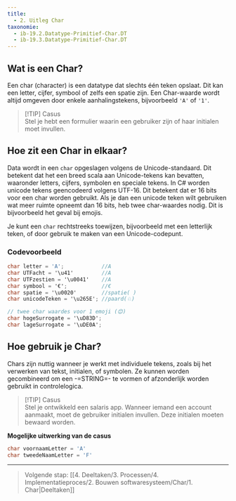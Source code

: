 ```yaml
---
title: 
  - 2. Uitleg Char
taxonomie: 
  - ib-19.2.Datatype-Primitief-Char.DT
  - ib-19.3.Datatype-Primitief-Char.DT
---
```


## Wat is een Char?
Een char (character) is een datatype dat slechts één teken opslaat. Dit kan een letter, cijfer, symbool of zelfs een spatie zijn. Een Char-waarde wordt altijd omgeven door enkele aanhalingstekens, bijvoorbeeld `'A'` of `'1'`.

> [!TIP] Casus  
> Stel je hebt een formulier waarin een gebruiker zijn of haar initialen moet invullen.

## Hoe zit een Char in elkaar?
Data wordt in een `char` opgeslagen volgens de Unicode-standaard. Dit betekent dat het een breed scala aan Unicode-tekens kan bevatten, waaronder letters, cijfers, symbolen en speciale tekens. In C# worden unicode tekens geencodeerd volgens UTF-16. Dit betekent dat er 16 bits voor een char worden gebruikt. Als je dan een unicode teken wilt gebruiken wat meer ruimte opneemt dan 16 bits, heb twee char-waardes nodig. Dit is bijvoorbeeld het geval bij emojis.

Je kunt een `char` rechtstreeks toewijzen, bijvoorbeeld met een letterlijk teken, of door gebruik te maken van een Unicode-codepunt.

### Codevoorbeeld
```C#
char letter = 'A';            //A
char UTFacht = '\u41'         //A
char UTFzestien = '\u0041'    //A
char symbool = '€';           //€
char spatie = '\u0020'        //spatie( )
char unicodeTeken = '\u265E'; //paard(♘)

// twee char waardes voor 1 emoji (😊)
char hogeSurrogate = '\uD83D'; 
char lageSurrogate = '\uDE0A';
```

## Hoe gebruik je Char?
Chars zijn nuttig wanneer je werkt met individuele tekens, zoals bij het verwerken van tekst, initialen, of symbolen. Ze kunnen worden gecombineerd om een -=STRING=- te vormen of afzonderlijk worden gebruikt in controlelogica.

> [!TIP] Casus  
> Stel je ontwikkeld een salaris app. Wanneer iemand een account aanmaakt, moet de gebruiker initialen invullen. Deze initialen moeten bewaard worden.

**Mogelijke uitwerking van de casus**
```C#
char voornaamLetter = 'A'
char tweedeNaamLetter = 'F'
```


---

> Volgende stap: [[4. Deeltaken/3. Processen/4. Implementatieproces/2. Bouwen softwaresysteem/Char/1. Char|Deeltaken]] 